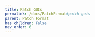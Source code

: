 ```yaml
---
title: Patch GUIs
permalink: /docs/PatchFormat#patch-guis
parent: Patch Format
has_children: False
nav_order: 6
---
```

